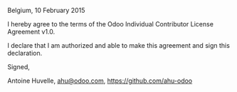 Belgium, 10 February 2015

I hereby agree to the terms of the Odoo Individual Contributor License
Agreement v1.0.

I declare that I am authorized and able to make this agreement and sign this
declaration.

Signed,

Antoine Huvelle, ahu@odoo.com, https://github.com/ahu-odoo

